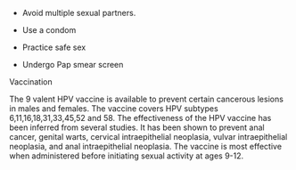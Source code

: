 - Avoid multiple sexual partners.

- Use a condom

- Practice safe sex

- Undergo Pap smear screen

Vaccination

The 9 valent HPV vaccine is available to prevent certain cancerous lesions in males and females. The vaccine covers HPV subtypes 6,11,16,18,31,33,45,52 and 58. The effectiveness of the HPV vaccine has been inferred from several studies. It has been shown to prevent anal cancer, genital warts, cervical intraepithelial neoplasia, vulvar intraepithelial neoplasia, and anal intraepithelial neoplasia. The vaccine is most effective when administered before initiating sexual activity at ages 9-12.